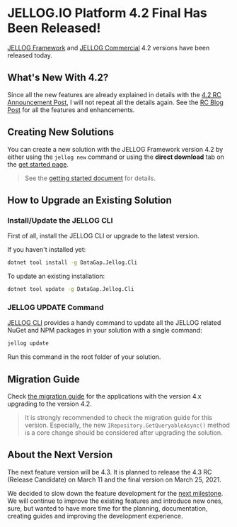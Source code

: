 # JELLOG.IO Platform 4.2 Final Has Been Released!

[JELLOG Framework](https://jellog.io/) and [JELLOG Commercial](https://commercial.jellog.io/) 4.2 versions have been released today.

## What's New With 4.2?

Since all the new features are already explained in details with the [4.2 RC Announcement Post](https://blog.jellog.io/jellog/JELLOG-IO-Platform-v4-2-RC-Has-Been-Released), I will not repeat all the details again. See the [RC Blog Post](https://blog.jellog.io/jellog/JELLOG-IO-Platform-v4-2-RC-Has-Been-Released) for all the features and enhancements.

## Creating New Solutions

You can create a new solution with the JELLOG Framework version 4.2 by either using the `jellog new` command or using the **direct download** tab on the [get started page](https://jellog.io/get-started).

> See the [getting started document](https://docs.jellog.io/en/jellog/latest/Getting-Started) for details.

## How to Upgrade an Existing Solution

### Install/Update the JELLOG CLI

First of all, install the JELLOG CLI or upgrade to the latest version.

If you haven't installed yet:

```bash
dotnet tool install -g DataGap.Jellog.Cli
```

To update an existing installation:

```bash
dotnet tool update -g DataGap.Jellog.Cli
```

### JELLOG UPDATE Command

[JELLOG CLI](https://docs.jellog.io/en/jellog/latest/CLI) provides a handy command to update all the JELLOG related NuGet and NPM packages in your solution with a single command:

```bash
jellog update
```

Run this command in the root folder of your solution.

## Migration Guide

Check [the migration guide](https://docs.jellog.io/en/jellog/latest/Migration-Guides/Jellog-4_2) for the applications with the version 4.x upgrading to the version 4.2.

> It is strongly recommended to check the migration guide for this version. Especially, the new `IRepository.GetQueryableAsync()` method is a core change should be considered after upgrading the solution.

## About the Next Version

The next feature version will be 4.3. It is planned to release the 4.3 RC (Release Candidate) on March 11 and the final version on March 25, 2021.

We decided to slow down the feature development for the [next milestone](https://github.com/jellogframework/jellog/milestone/49). We will continue to improve the existing features and introduce new ones, sure, but wanted to have more time for the planning, documentation, creating guides and improving the development experience.